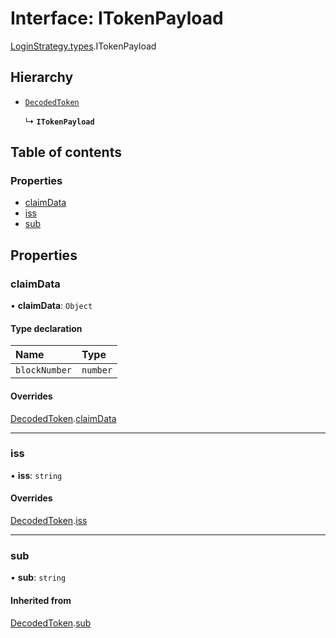 # Interface: ITokenPayload

[LoginStrategy.types](../modules/LoginStrategy_types.md).ITokenPayload

## Hierarchy

- [`DecodedToken`](LoginStrategy_types.DecodedToken.md)

  ↳ **`ITokenPayload`**

## Table of contents

### Properties

- [claimData](LoginStrategy_types.ITokenPayload.md#claimdata)
- [iss](LoginStrategy_types.ITokenPayload.md#iss)
- [sub](LoginStrategy_types.ITokenPayload.md#sub)

## Properties

### claimData

• **claimData**: `Object`

#### Type declaration

| Name | Type |
| :------ | :------ |
| `blockNumber` | `number` |

#### Overrides

[DecodedToken](LoginStrategy_types.DecodedToken.md).[claimData](LoginStrategy_types.DecodedToken.md#claimdata)

___

### iss

• **iss**: `string`

#### Overrides

[DecodedToken](LoginStrategy_types.DecodedToken.md).[iss](LoginStrategy_types.DecodedToken.md#iss)

___

### sub

• **sub**: `string`

#### Inherited from

[DecodedToken](LoginStrategy_types.DecodedToken.md).[sub](LoginStrategy_types.DecodedToken.md#sub)
